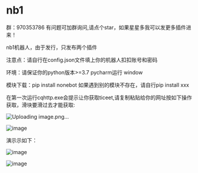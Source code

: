 # nb1
群：970353786   有问题可加群询问,请点个star，如果星星多我可以发更多插件进来！

nb1机器人，由于发行，只发布两个插件

注意点：请自行在config.json文件填上你的机器人扣扣账号和密码

环境：请保证你的python版本>=3.7 pycharm运行  window

模块下载：pip install nonebot 如果遇到别的模块不存在，请自行pip install xxx

在第一次运行cqhttp.exe会提示让你获取ticeet,请复制粘贴给你的网址按如下操作获取，滑块要滑过去才能获取:

![Uploading image.png…]()



![image](https://user-images.githubusercontent.com/62045791/116994901-eef1c680-ad0b-11eb-82a7-90417a11b3a5.png)


演示示如下：

![image](https://user-images.githubusercontent.com/62045791/116991680-830d5f00-ad07-11eb-9363-1a8c9ff94729.png)

![image](https://user-images.githubusercontent.com/62045791/116991701-8b659a00-ad07-11eb-8b14-80972571a6bc.png)
